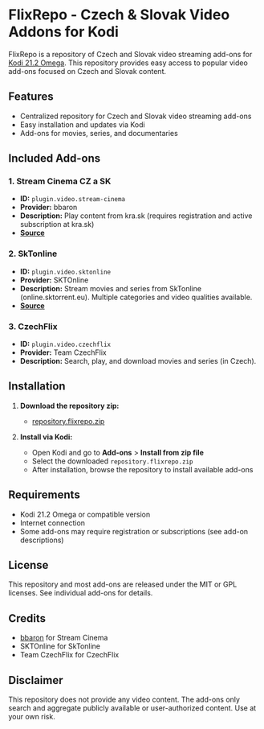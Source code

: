 # FlixRepo - Czech & Slovak Video Addons for Kodi

FlixRepo is a repository of Czech and Slovak video streaming add-ons for [Kodi 21.2 Omega](https://kodi.tv/). This repository provides easy access to popular video add-ons focused on Czech and Slovak content.

## Features
- Centralized repository for Czech and Slovak video streaming add-ons
- Easy installation and updates via Kodi
- Add-ons for movies, series, and documentaries

## Included Add-ons

### 1. Stream Cinema CZ a SK
- **ID:** `plugin.video.stream-cinema`
- **Provider:** bbaron
- **Description:** Play content from kra.sk (requires registration and active subscription at kra.sk)
- **[Source](https://github.com/bbaronSVK/plugin.video.stream-cinema.git)**

### 2. SkTonline
- **ID:** `plugin.video.sktonline`
- **Provider:** SKTOnline
- **Description:** Stream movies and series from SkTonline (online.sktorrent.eu). Multiple categories and video qualities available.
- **[Source](https://online.sktorrent.eu/)**

### 3. CzechFlix
- **ID:** `plugin.video.czechflix`
- **Provider:** Team CzechFlix
- **Description:** Search, play, and download movies and series (in Czech).

## Installation

1. **Download the repository zip:**
   - [repository.flixrepo.zip](./repository.flixrepo.zip)

2. **Install via Kodi:**
   - Open Kodi and go to **Add-ons** > **Install from zip file**
   - Select the downloaded `repository.flixrepo.zip`
   - After installation, browse the repository to install available add-ons

## Requirements
- Kodi 21.2 Omega or compatible version
- Internet connection
- Some add-ons may require registration or subscriptions (see add-on descriptions)

## License
This repository and most add-ons are released under the MIT or GPL licenses. See individual add-ons for details.

## Credits
- [bbaron](https://github.com/bbaronSVK) for Stream Cinema
- SKTOnline for SkTonline
- Team CzechFlix for CzechFlix

## Disclaimer
This repository does not provide any video content. The add-ons only search and aggregate publicly available or user-authorized content. Use at your own risk. 
